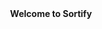 <div align="center">
<b>Welcome to Sortify</b>
</div
![image](https://github.com/user-attachments/assets/f7698c25-dc93-4f86-9450-c08920cef923)
